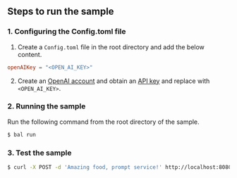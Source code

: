 ## Steps to run the sample

### 1. Configuring the Config.toml file
1. Create a `Config.toml` file in the root directory and add the below content.
```toml
openAIKey = "<OPEN_AI_KEY>"
```
2. Create an [OpenAI account](https://platform.openai.com) and obtain 
an [API key](https://platform.openai.com/account/api-keys) and replace with `<OPEN_AI_KEY>`.

### 2. Running the sample
Run the following command from the root directory of the sample.
```sh
$ bal run
```

### 3. Test the sample
```sh
$ curl -X POST -d 'Amazing food, prompt service!' http://localhost:8080/api/reviews/sentiement-analyse
```
